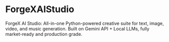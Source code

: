 # ForgeXAIStudio
ForgeX AI Studio: All-in-one Python-powered creative suite for text, image, video, and music generation. Built on Gemini API + Local LLMs, fully market-ready and production grade.
